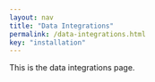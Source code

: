 ```yaml
---
layout: nav
title: "Data Integrations"
permalink: /data-integrations.html
key: "installation"
---
```


This is the data integrations page.
